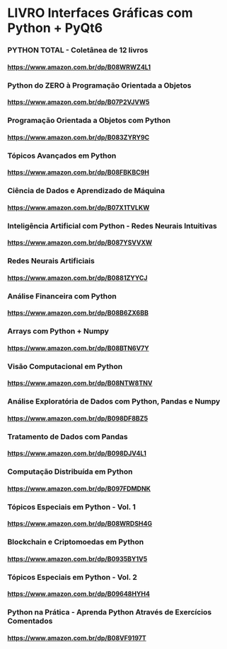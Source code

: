 # LIVRO Interfaces Gráficas com Python + PyQt6

### PYTHON TOTAL - Coletânea de 12 livros
#### https://www.amazon.com.br/dp/B08WRWZ4L1

### Python do ZERO à Programação Orientada a Objetos
#### https://www.amazon.com.br/dp/B07P2VJVW5

### Programação Orientada a Objetos com Python
#### https://www.amazon.com.br/dp/B083ZYRY9C

### Tópicos Avançados em Python
#### https://www.amazon.com.br/dp/B08FBKBC9H

### Ciência de Dados e Aprendizado de Máquina
#### https://www.amazon.com.br/dp/B07X1TVLKW

### Inteligência Artificial com Python - Redes Neurais Intuitivas
#### https://www.amazon.com.br/dp/B087YSVVXW

### Redes Neurais Artificiais
#### https://www.amazon.com.br/dp/B0881ZYYCJ

### Análise Financeira com Python
#### https://www.amazon.com.br/dp/B08B6ZX6BB

### Arrays com Python + Numpy
#### https://www.amazon.com.br/dp/B08BTN6V7Y

### Visão Computacional em Python
#### https://www.amazon.com.br/dp/B08NTW8TNV

### Análise Exploratória de Dados com Python, Pandas e Numpy
#### https://www.amazon.com.br/dp/B098DF8BZ5

### Tratamento de Dados com Pandas
#### https://www.amazon.com.br/dp/B098DJV4L1

### Computação Distribuída em Python
#### https://www.amazon.com.br/dp/B097FDMDNK

### Tópicos Especiais em Python - Vol. 1
#### https://www.amazon.com.br/dp/B08WRDSH4G

### Blockchain e Criptomoedas em Python
#### https://www.amazon.com.br/dp/B0935BY1V5

### Tópicos Especiais em Python - Vol. 2
#### https://www.amazon.com.br/dp/B09648HYH4

### Python na Prática - Aprenda Python Através de Exercícios Comentados
#### https://www.amazon.com.br/dp/B08VF9197T
